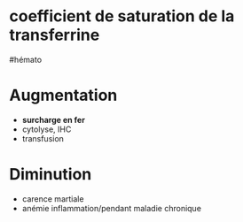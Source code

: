# coefficient de saturation de la transferrine
#hémato 



# Augmentation


- **surcharge en fer** 
- cytolyse, IHC 
- transfusion 


# Diminution


- carence martiale 
- anémie inflammation/pendant maladie chronique 

